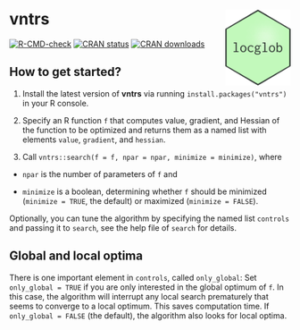 # vntrs <img src="man/figures/logo.png" align="right" height=136 />

<!-- badges: start -->
[![R-CMD-check](https://github.com/loelschlaeger/vntrs/workflows/R-CMD-check/badge.svg)](https://github.com/loelschlaeger/vntrs/actions)
[![CRAN status](https://www.r-pkg.org/badges/version-last-release/vntrs)](https://www.r-pkg.org/badges/version-last-release/vntrs)
[![CRAN downloads](https://cranlogs.r-pkg.org/badges/grand-total/vntrs)](https://cranlogs.r-pkg.org/badges/grand-total/vntrs)
<!-- badges: end -->

## How to get started?

1. Install the latest version of **vntrs** via running `install.packages("vntrs")` in your R console.

2. Specify an R function `f` that computes value, gradient, and Hessian of the function to be optimized and returns them as a named list with elements `value`, `gradient`, and `hessian`.

3. Call `vntrs::search(f = f, npar = npar, minimize = minimize)`, where

  - `npar` is the number of parameters of `f` and
  
  - `minimize` is a boolean, determining whether `f` should be minimized (`minimize = TRUE`, the default) or maximized (`minimize = FALSE`).
  
Optionally, you can tune the algorithm by specifying the named list `controls` and passing it to `search`, see the help file of `search` for details.

## Global and local optima

There is one important element in `controls`, called `only_global`: Set `only_global = TRUE` if you are only interested in the global optimum of `f`. In this case, the algorithm will interrupt any local search prematurely that seems to converge to a local optimum. This saves computation time. If `only_global = FALSE` (the default), the algorithm also looks for local optima. 
